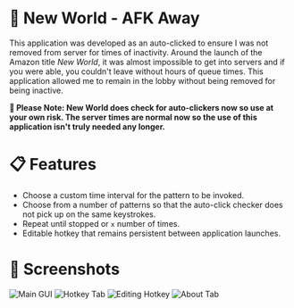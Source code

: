 # 🏰 New World - AFK Away
This application was developed as an auto-clicked to ensure I was not removed from server for times of inactivity. Around the launch of the Amazon title *New World*, it was almost impossible to get into servers and if you were able, you couldn't leave without hours of queue times. This application allowed me to remain in the lobby without being removed for being inactive.

**🚨 Please Note: New World does check for auto-clickers now so use at your own risk. The server times are normal now so the use of this application isn't truly needed any longer.**

# 📋 Features
* Choose a custom time interval for the pattern to be invoked.
* Choose from a number of patterns so that the auto-click checker does not pick up on the same keystrokes.
* Repeat until stopped or `x` number of times.
* Editable hotkey that remains persistent between application launches.

# 📸 Screenshots
![Main GUI](https://i.gyazo.com/f60ee331f9fa66c863af0ee10b26f365.png)
![Hotkey Tab](https://i.gyazo.com/a6977313ccf506526c2da8de6c3d5f6a.png)
![Editing Hotkey](https://i.gyazo.com/6e44cee94475d2294621a712672f819d.png)
![About Tab](https://i.gyazo.com/8c96905b20157557a6d67b44356ec34b.png)
